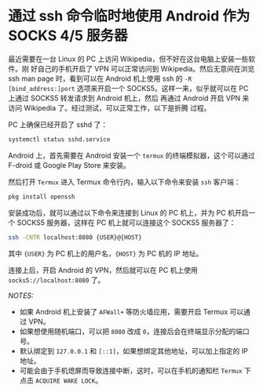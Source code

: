 # 通过 ssh 命令临时地使用 Android 作为 SOCKS 4/5 服务器

最近需要在一台 Linux 的 PC 上访问 Wikipedia，但不好在这台电脑上安装一些软件。刚 
好自己的手机开启了 VPN 可以正常访问到 Wikipedia。然后无意间在浏览 ssh man page 
时，看到可以在 Android 机上使用 ssh 的 `-R [bind_address:]port` 选项来开启一个 
SOCKS5。这样一来，似乎就可以在 PC 上通过 SOCKS5 转发请求到 Android 机上，然后 
再通过 Android 开启 VPN 来访问 Wikipedia 了。经过测试，可以正常工作，以下是折腾 
过程。

PC 上确保已经开启了 sshd 了：

```bash
systemctl status sshd.service
```

Android 上，首先需要在 Android 安装一个 `termux` 的终端模拟器，这个可以通过 
F-droid 或 Google Play Store 来安装。

然后打开 `Termux` 进入 Termux 命令行内，输入以下命令来安装 `ssh` 客户端：

```bash
pkg install openssh
```

安装成功后，就可以通过以下命令来连接到 Linux 的 PC 机上，并为 PC 机开启一个 
SOCKS5 服务器，这样在 PC 机上就可以连接这个 SOCKS5 服务器了：

```bash
ssh -CNTR localhost:8080 {USER}@{HOST}
```

其中 `{USER}` 为 PC 机上的用户名，`{HOST}` 为 PC 机的 IP 地址。

连接上后，开启 Android 的 VPN，然后就可以在 PC 机上使用 `socks5://localhost:8080` 了。

*NOTES:*

* 如果 Android 机上安装了 `AFWall+` 等防火墙应用，需要开启 Termux 可以通过 VPN。
* 如果想使用随机端口，可以把 `8080` 改成 `0`，连接后会在终端显示分配的端口号。
* 默认绑定到 `127.0.0.1` 和 `[::1]`，如果想绑定其他地址，可以加上指定的 IP 地址。
* 可能会由于手机熄屏而导致连接中断，这时，可以在手机的通知栏 `Termux` 下点击 `ACQUIRE WAKE LOCK`。
